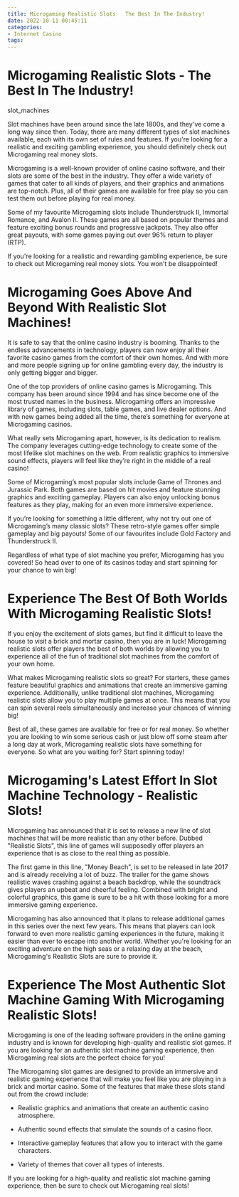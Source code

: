 ```yaml
---
title: Microgaming Realistic Slots   The Best In The Industry!
date: 2022-10-11 00:45:11
categories:
- Internet Casino
tags:
---
```



#  Microgaming Realistic Slots - The Best In The Industry!

slot_machines

Slot machines have been around since the late 1800s, and they've come a long way since then. Today, there are many different types of slot machines available, each with its own set of rules and features. If you're looking for a realistic and exciting gambling experience, you should definitely check out Microgaming real money slots.

Microgaming is a well-known provider of online casino software, and their slots are some of the best in the industry. They offer a wide variety of games that cater to all kinds of players, and their graphics and animations are top-notch. Plus, all of their games are available for free play so you can test them out before playing for real money.

Some of my favourite Microgaming slots include Thunderstruck II, Immortal Romance, and Avalon II. These games are all based on popular themes and feature exciting bonus rounds and progressive jackpots. They also offer great payouts, with some games paying out over 96% return to player (RTP).

If you're looking for a realistic and rewarding gambling experience, be sure to check out Microgaming real money slots. You won't be disappointed!

#  Microgaming Goes Above And Beyond With Realistic Slot Machines!

It is safe to say that the online casino industry is booming. Thanks to the endless advancements in technology, players can now enjoy all their favorite casino games from the comfort of their own homes. And with more and more people signing up for online gambling every day, the industry is only getting bigger and bigger.

One of the top providers of online casino games is Microgaming. This company has been around since 1994 and has since become one of the most trusted names in the business. Microgaming offers an impressive library of games, including slots, table games, and live dealer options. And with new games being added all the time, there’s something for everyone at Microgaming casinos.

What really sets Microgaming apart, however, is its dedication to realism. The company leverages cutting-edge technology to create some of the most lifelike slot machines on the web. From realistic graphics to immersive sound effects, players will feel like they’re right in the middle of a real casino!

Some of Microgaming’s most popular slots include Game of Thrones and Jurassic Park. Both games are based on hit movies and feature stunning graphics and exciting gameplay. Players can also enjoy unlocking bonus features as they play, making for an even more immersive experience.

If you’re looking for something a little different, why not try out one of Microgaming’s many classic slots? These retro-style games offer simple gameplay and big payouts! Some of our favourites include Gold Factory and Thunderstruck II.

 Regardless of what type of slot machine you prefer, Microgaming has you covered! So head over to one of its casinos today and start spinning for your chance to win big!

#  Experience The Best Of Both Worlds With Microgaming Realistic Slots!

If you enjoy the excitement of slots games, but find it difficult to leave the house to visit a brick and mortar casino, then you are in luck! Microgaming realistic slots offer players the best of both worlds by allowing you to experience all of the fun of traditional slot machines from the comfort of your own home.

What makes Microgaming realistic slots so great? For starters, these games feature beautiful graphics and animations that create an immersive gaming experience. Additionally, unlike traditional slot machines, Microgaming realistic slots allow you to play multiple games at once. This means that you can spin several reels simultaneously and increase your chances of winning big!

Best of all, these games are available for free or for real money. So whether you are looking to win some serious cash or just blow off some steam after a long day at work, Microgaming realistic slots have something for everyone. So what are you waiting for? Start spinning today!

#  Microgaming's Latest Effort In Slot Machine Technology - Realistic Slots!

Microgaming has announced that it is set to release a new line of slot machines that will be more realistic than any other before. Dubbed "Realistic Slots", this line of games will supposedly offer players an experience that is as close to the real thing as possible.

The first game in this line, "Money Beach", is set to be released in late 2017 and is already receiving a lot of buzz. The trailer for the game shows realistic waves crashing against a beach backdrop, while the soundtrack gives players an upbeat and cheerful feeling. Combined with bright and colorful graphics, this game is sure to be a hit with those looking for a more immersive gaming experience.

Microgaming has also announced that it plans to release additional games in this series over the next few years. This means that players can look forward to even more realistic gaming experiences in the future, making it easier than ever to escape into another world. Whether you're looking for an exciting adventure on the high seas or a relaxing day at the beach, Microgaming's Realistic Slots are sure to provide it.

#  Experience The Most Authentic Slot Machine Gaming With Microgaming Realistic Slots!

Microgaming is one of the leading software providers in the online gaming industry and is known for developing high-quality and realistic slot games. If you are looking for an authentic slot machine gaming experience, then Microgaming real slots are the perfect choice for you!

The Microgaming slot games are designed to provide an immersive and realistic gaming experience that will make you feel like you are playing in a brick and mortar casino. Some of the features that make these slots stand out from the crowd include:

* Realistic graphics and animations that create an authentic casino atmosphere.

* Authentic sound effects that simulate the sounds of a casino floor.

* Interactive gameplay features that allow you to interact with the game characters.

* Variety of themes that cover all types of interests.

If you are looking for a high-quality and realistic slot machine gaming experience, then be sure to check out Microgaming real slots!